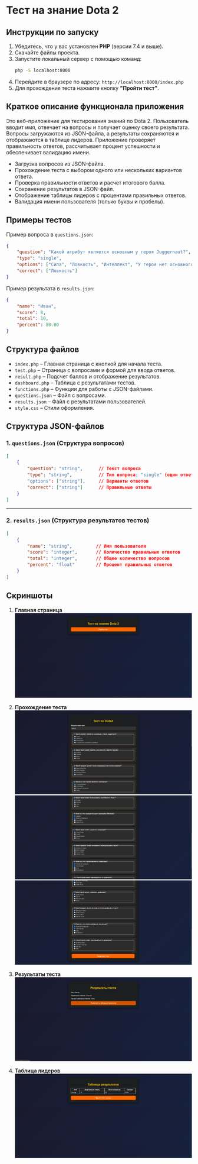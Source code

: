 # Тест на знание Dota 2

## Инструкции по запуску

1. Убедитесь, что у вас установлен **PHP** (версии 7.4 и выше).
2. Скачайте файлы проекта.
3. Запустите локальный сервер с помощью команд:
   ```sh
   php -S localhost:8000
   ```
4. Перейдите в браузере по адресу: `http://localhost:8000/index.php`
5. Для прохождения теста нажмите кнопку **"Пройти тест"**.

## Краткое описание функционала приложения

Это веб-приложение для тестирования знаний по Dota 2. Пользователь вводит имя, отвечает на вопросы и получает оценку своего результата. Вопросы загружаются из JSON-файла, а результаты сохраняются и отображаются в таблице лидеров. Приложение проверяет правильность ответов, рассчитывает процент успешности и обеспечивает валидацию имени.

- Загрузка вопросов из JSON-файла.
- Прохождение теста с выбором одного или нескольких вариантов ответа.
- Проверка правильности ответов и расчет итогового балла.
- Сохранение результатов в JSON-файл.
- Отображение таблицы лидеров с процентами правильных ответов.
- Валидация имени пользователя (только буквы и пробелы).

## Примеры тестов

Пример вопроса в `questions.json`:
```json
{
    "question": "Какой атрибут является основным у героя Juggernaut?",
    "type": "single",
    "options": ["Сила", "Ловкость", "Интеллект", "У героя нет основного атрибута"],
    "correct": ["Ловкость"]
}
```

Пример результата в `results.json`:
```json
{
    "name": "Иван",
    "score": 8,
    "total": 10,
    "percent": 80.00
}
```

## Структура файлов

- `index.php` – Главная страница с кнопкой для начала теста.
- `test.php` – Страница с вопросами и формой для ввода ответов.
- `result.php` – Подсчет баллов и отображение результатов.
- `dashboard.php` – Таблица с результатами тестов.
- `functions.php` – Функции для работы с JSON-файлами.
- `questions.json` – Файл с вопросами.
- `results.json` – Файл с результатами пользователей.
- `style.css` – Стили оформления.

## Структура JSON-файлов

### **1. `questions.json` (Структура вопросов)**  
```json
[
    {
        "question": "string",      // Текст вопроса
        "type": "string",          // Тип вопроса: "single" (один ответ) или "multiple" (несколько ответов)
        "options": ["string"],     // Варианты ответов
        "correct": ["string"]      // Правильные ответы
    }
]
```

---

### **2. `results.json` (Структура результатов тестов)**  
```json
[
    {
        "name": "string",         // Имя пользователя
        "score": "integer",       // Количество правильных ответов
        "total": "integer",       // Общее количество вопросов
        "percent": "float"        // Процент правильных ответов
    }
]
```

## Скриншоты

1. **Главная страница**
   ![Главная страница](screenshots/main_page.png)

2. **Прохождение теста**
   ![Прохождение теста](screenshots/test_page1.png)
   ![Прохождение теста](screenshots/test_page2.png)
   ![Прохождение теста](screenshots/test_page3.png)

3. **Результаты теста**
   ![Результаты теста](screenshots/result_page.png)

4. **Таблица лидеров**
   ![Таблица лидеров](screenshots/leaderboard.png)

